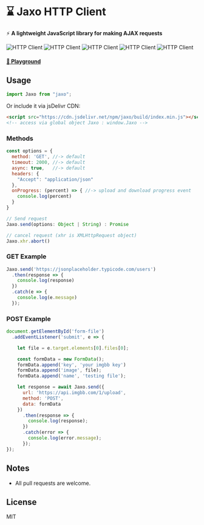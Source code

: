# ⌛ Jaxo HTTP Client

⚡️ **A lightweight JavaScript library for making AJAX requests**

![HTTP Client](https://badgen.net/bundlephobia/dependency-count/jaxo) ![HTTP Client](https://badgen.net/npm/v/jaxo) ![HTTP Client](https://badgen.net/bundlephobia/minzip/jaxo) ![HTTP Client](https://badgen.net/npm/dt/jaxo) ![HTTP Client](https://data.jsdelivr.com/v1/package/npm/jaxo/badge)

#### [🔆 Playground](https://wutility.github.io/http-client-jaxo/)

## Usage

```js
import Jaxo from "jaxo";
```

Or include it via jsDelivr CDN:

```html
<script src="https://cdn.jsdelivr.net/npm/jaxo/build/index.min.js"></script>
<!-- access via global object Jaxo : window.Jaxo -->
```

### Methods
```js
const options = {
  method: 'GET', //-> default
  timeout: 2000, //-> default
  async: true,   //-> default
  headers: {
    "Accept": "application/json"
  },
  onProgress: (percent) => { //-> upload and download progress event
    console.log(percent)
  }
}

// Send request
Jaxo.send(options: Object | String) : Promise

// cancel request (xhr is XMLHttpRequest object)
Jaxo.xhr.abort()
```

### GET Example

```js
Jaxo.send('https://jsonplaceholder.typicode.com/users')
  .then(response => {
    console.log(response)
  })
  .catch(e => {
    console.log(e.message)
  });
```

### POST Example

```js
document.getElementById('form-file')
  .addEventListener('submit', e => {

    let file = e.target.elements[0].files[0];

    const formData = new FormData();
    formData.append('key', 'your imgbb key')
    formData.append('image', file);
    formData.append('name', 'testing file');

    let response = await Jaxo.send({
      url: 'https://api.imgbb.com/1/upload',
      method: 'POST',
      data: formData
    })
      .then(response => {
        console.log(response);    
      })
      .catch(error => {
        console.log(error.message);
      });
});
```

## Notes
- All pull requests are welcome.

## License
MIT